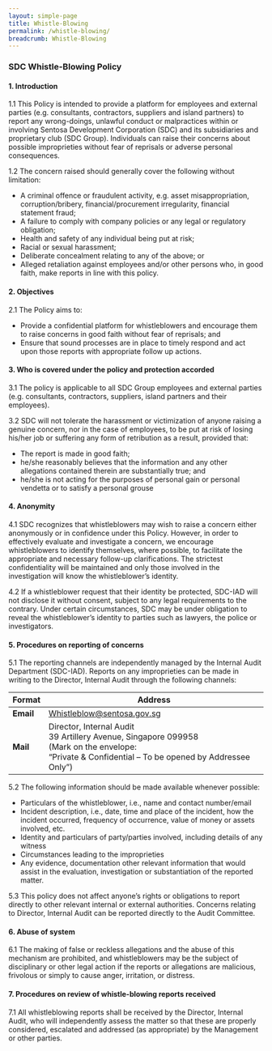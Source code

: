 ```yaml
---
layout: simple-page
title: Whistle-Blowing
permalink: /whistle-blowing/
breadcrumb: Whistle-Blowing
---
```

### **SDC Whistle-Blowing Policy**

#### **1. Introduction**
1.1 This Policy is intended to provide a platform for employees and external parties (e.g. consultants, contractors, suppliers and island partners) to report any wrong-doings, unlawful conduct or malpractices within or involving Sentosa Development Corporation (SDC) and its subsidiaries and proprietary club (SDC Group). Individuals can raise their concerns about possible improprieties without fear of reprisals or adverse personal consequences.

1.2 The concern raised should generally cover the following without limitation:
- A criminal offence or fraudulent activity, e.g. asset misappropriation, corruption/bribery, financial/procurement irregularity, financial statement fraud;
- A failure to comply with company policies or any legal or regulatory obligation;
- Health and safety of any individual being put at risk;
- Racial or sexual harassment;
- Deliberate concealment relating to any of the above; or
- Alleged retaliation against employees and/or other persons who, in good faith, make reports in line with this policy.

#### **2. Objectives**
2.1 The Policy aims to:
- Provide a confidential platform for whistleblowers and encourage them to raise concerns in good faith without fear of reprisals; and
- Ensure that sound processes are in place to timely respond and act upon those reports with appropriate follow up actions.

#### **3. Who is covered under the policy and protection accorded**
3.1 The policy is applicable to all SDC Group employees and external parties (e.g. consultants, contractors, suppliers, island partners and their employees).

3.2 SDC will not tolerate the harassment or victimization of anyone raising a genuine concern, nor in the case of employees, to be put at risk of losing his/her job or suffering any form of retribution as a result, provided that:
- The report is made in good faith;
- he/she reasonably believes that the information and any other allegations contained therein are substantially true; and
- he/she is not acting for the purposes of personal gain or personal vendetta or to satisfy a personal grouse

#### **4. Anonymity**
4.1 SDC recognizes that whistleblowers may wish to raise a concern either anonymously or in confidence under this Policy. However, in order to effectively evaluate and investigate a concern, we encourage whistleblowers to identify themselves, where possible, to facilitate the appropriate and necessary follow-up clarifications. The strictest confidentiality will be maintained and only those involved in the investigation will know the whistleblower’s identity.

4.2 If a whistleblower request that their identity be protected, SDC-IAD will not disclose it without consent, subject to any legal requirements to the contrary. Under certain circumstances, SDC may be under obligation to reveal the whistleblower’s identity to parties such as lawyers, the police or investigators.

#### **5. Procedures on reporting of concerns**
5.1 The reporting channels are independently managed by the Internal Audit Department (SDC-IAD). Reports on any improprieties can be made in writing to the Director, Internal Audit through the following channels:

| **Format**  | **Address** |
| ------ | ----------- |
| **Email** | Whistleblow@sentosa.gov.sg |
| **Mail**  | Director, Internal Audit <br>39 Artillery Avenue, Singapore 099958 <br>(Mark on the envelope: <br> “Private & Confidential – To be opened by Addressee Only”)  |

5.2 The following information should be made available whenever possible:
- Particulars of the whistleblower, i.e., name and contact number/email
- Incident description, i.e., date, time and place of the incident, how the incident occurred, frequency of occurrence, value of money or assets involved, etc.
- Identity and particulars of party/parties involved, including details of any witness
- Circumstances leading to the improprieties
- Any evidence, documentation other relevant information that would assist in the evaluation, investigation or substantiation of the reported matter.

5.3 This policy does not affect anyone’s rights or obligations to report directly to other relevant internal or external authorities. Concerns relating to Director, Internal Audit can be reported directly to the Audit Committee.

#### **6. Abuse of system**
6.1 The making of false or reckless allegations and the abuse of this mechanism are prohibited, and whistleblowers may be the subject of disciplinary or other legal action if the reports or allegations are malicious, frivolous or simply to cause anger, irritation, or distress.

#### **7. Procedures on review of whistle-blowing reports received**
7.1 All whistleblowing reports shall be received by the Director, Internal Audit, who will independently assess the matter so that these are properly considered, escalated and addressed (as appropriate) by the Management or other parties.
